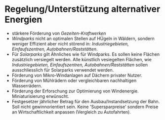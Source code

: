 # Regelung/Unterstützung alternativer Energien

* stärkere Förderung von *Gezeiten-Kraftwerken*
* *Windparks* nicht an optimalen Stellen auf HÜgeln in Wäldern, sondern weniger Effizient aber nicht störend in: *Industriegebieten, Einfaufszentren, Autobahnen/Raststätten*.
* Für *Solarparks* gilt Ähnliches wie für Windparks. Es sollen keine Flächen zusätzlich versiegelt werden. Alle künstlich vesiegelten Flächen, wie *Industriegebieten, Einfaufszentren, Autobahnen/Raststätten* sollen ausschliesslich für Solarparks verwendet werden.
* Förderung von Mikro-Windanlagen auf Dächern privater Nutzer.
* Förderung von Mühlrädern oder vergleichbaren nachhaltigen Wasserrädern.
* Förderung der Erforschung zur Optimierung von Windenergie. Miniaturisierung erwünscht.
* Festgesetzer jährlicher Betrag für den Ausbau/Instandsetzung der Bahn. Soll nicht gewinnorientiert sein. Keine 'Supersparpreise' sondern Preise an Wirtschaftlichkeit anpassen (Vergleich zu Autofahrten).
  
